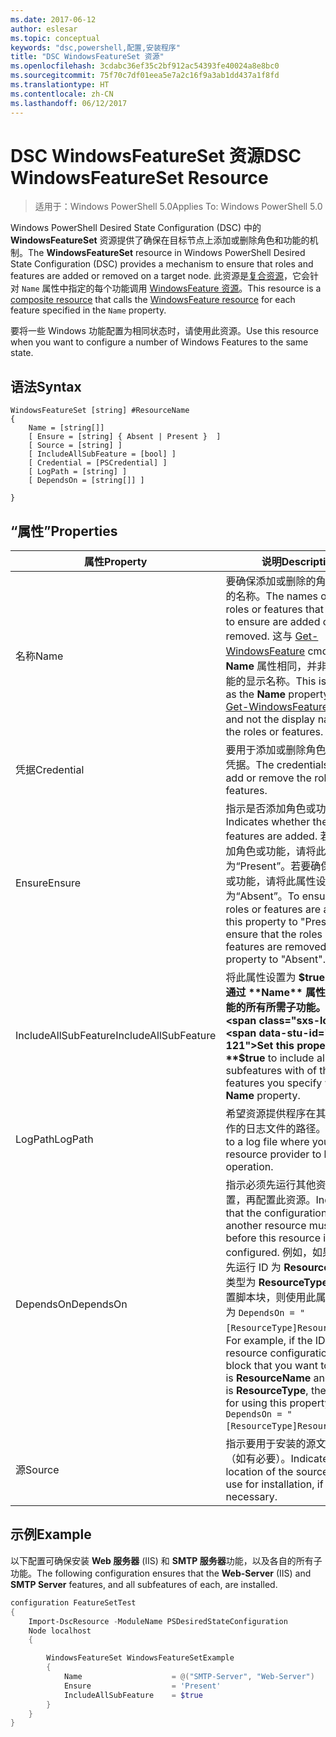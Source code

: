 ```yaml
---
ms.date: 2017-06-12
author: eslesar
ms.topic: conceptual
keywords: "dsc,powershell,配置,安装程序"
title: "DSC WindowsFeatureSet 资源"
ms.openlocfilehash: 3cdabc36ef35c2bf912ac54393fe40024a8e8bc0
ms.sourcegitcommit: 75f70c7df01eea5e7a2c16f9a3ab1dd437a1f8fd
ms.translationtype: HT
ms.contentlocale: zh-CN
ms.lasthandoff: 06/12/2017
---
```

# <a name="dsc-windowsfeatureset-resource"></a><span data-ttu-id="b258b-103">DSC WindowsFeatureSet 资源</span><span class="sxs-lookup"><span data-stu-id="b258b-103">DSC WindowsFeatureSet Resource</span></span>

> <span data-ttu-id="b258b-104">适用于：Windows PowerShell 5.0</span><span class="sxs-lookup"><span data-stu-id="b258b-104">Applies To: Windows PowerShell 5.0</span></span>

<span data-ttu-id="b258b-105">Windows PowerShell Desired State Configuration (DSC) 中的 **WindowsFeatureSet** 资源提供了确保在目标节点上添加或删除角色和功能的机制。</span><span class="sxs-lookup"><span data-stu-id="b258b-105">The **WindowsFeatureSet** resource in Windows PowerShell Desired State Configuration (DSC) provides a mechanism to ensure that roles and features are added or removed on a target node.</span></span>
<span data-ttu-id="b258b-106">此资源是[复合资源](authoringResourceComposite.md)，它会针对 `Name` 属性中指定的每个功能调用 [WindowsFeature 资源](windowsfeatureResource.md)。</span><span class="sxs-lookup"><span data-stu-id="b258b-106">This resource is a [composite resource](authoringResourceComposite.md) that calls the [WindowsFeature resource](windowsfeatureResource.md) for each feature specified in the `Name` property.</span></span>

<span data-ttu-id="b258b-107">要将一些 Windows 功能配置为相同状态时，请使用此资源。</span><span class="sxs-lookup"><span data-stu-id="b258b-107">Use this resource when you want to configure a number of Windows Features to the same state.</span></span>

## <a name="syntax"></a><span data-ttu-id="b258b-108">语法</span><span class="sxs-lookup"><span data-stu-id="b258b-108">Syntax</span></span>

```
WindowsFeatureSet [string] #ResourceName
{
    Name = [string[]] 
    [ Ensure = [string] { Absent | Present }  ]
    [ Source = [string] ]
    [ IncludeAllSubFeature = [bool] ]
    [ Credential = [PSCredential] ]
    [ LogPath = [string] ]
    [ DependsOn = [string[]] ]
    
}
```

## <a name="properties"></a><span data-ttu-id="b258b-109">“属性”</span><span class="sxs-lookup"><span data-stu-id="b258b-109">Properties</span></span>

|  <span data-ttu-id="b258b-110">属性</span><span class="sxs-lookup"><span data-stu-id="b258b-110">Property</span></span>  |  <span data-ttu-id="b258b-111">说明</span><span class="sxs-lookup"><span data-stu-id="b258b-111">Description</span></span>   | 
|---|---| 
| <span data-ttu-id="b258b-112">名称</span><span class="sxs-lookup"><span data-stu-id="b258b-112">Name</span></span>| <span data-ttu-id="b258b-113">要确保添加或删除的角色或功能的名称。</span><span class="sxs-lookup"><span data-stu-id="b258b-113">The names of the roles or features that you want to ensure are added or removed.</span></span> <span data-ttu-id="b258b-114">这与 [Get-WindowsFeature](https://technet.microsoft.com/en-us/library/jj205469.aspx) cmdlet 的 **Name** 属性相同，并非角色或功能的显示名称。</span><span class="sxs-lookup"><span data-stu-id="b258b-114">This is the same as the **Name** property of the [Get-WindowsFeature](https://technet.microsoft.com/en-us/library/jj205469.aspx) cmdlet, and not the display name of the roles or features.</span></span>| 
| <span data-ttu-id="b258b-115">凭据</span><span class="sxs-lookup"><span data-stu-id="b258b-115">Credential</span></span>| <span data-ttu-id="b258b-116">要用于添加或删除角色或功能的凭据。</span><span class="sxs-lookup"><span data-stu-id="b258b-116">The credentials to use to add or remove the roles or features.</span></span>| 
| <span data-ttu-id="b258b-117">Ensure</span><span class="sxs-lookup"><span data-stu-id="b258b-117">Ensure</span></span>| <span data-ttu-id="b258b-118">指示是否添加角色或功能。</span><span class="sxs-lookup"><span data-stu-id="b258b-118">Indicates whether the roles or features are added.</span></span> <span data-ttu-id="b258b-119">若要确保添加角色或功能，请将此属性设置为“Present”。若要确保删除角色或功能，请将此属性设为“Absent”。</span><span class="sxs-lookup"><span data-stu-id="b258b-119">To ensure that the roles or features are added, set this property to "Present" To ensure that the roles or features are removed, set the property to "Absent".</span></span>| 
| <span data-ttu-id="b258b-120">IncludeAllSubFeature</span><span class="sxs-lookup"><span data-stu-id="b258b-120">IncludeAllSubFeature</span></span>| <span data-ttu-id="b258b-121">将此属性设置为 **$true** 可包括通过 **Name** 属性指定的功能的所有所需子功能。</span><span class="sxs-lookup"><span data-stu-id="b258b-121">Set this property to **$true** to include all required subfeatures with of the features you specify with the **Name** property.</span></span>| 
| <span data-ttu-id="b258b-122">LogPath</span><span class="sxs-lookup"><span data-stu-id="b258b-122">LogPath</span></span>| <span data-ttu-id="b258b-123">希望资源提供程序在其中记录操作的日志文件的路径。</span><span class="sxs-lookup"><span data-stu-id="b258b-123">The path to a log file where you want the resource provider to log the operation.</span></span>| 
| <span data-ttu-id="b258b-124">DependsOn</span><span class="sxs-lookup"><span data-stu-id="b258b-124">DependsOn</span></span>| <span data-ttu-id="b258b-125">指示必须先运行其他资源的配置，再配置此资源。</span><span class="sxs-lookup"><span data-stu-id="b258b-125">Indicates that the configuration of another resource must run before this resource is configured.</span></span> <span data-ttu-id="b258b-126">例如，如果你想要首先运行 ID 为 __ResourceName__、类型为 __ResourceType__ 的资源配置脚本块，则使用此属性的语法为 `DependsOn = "[ResourceType]ResourceName"`。</span><span class="sxs-lookup"><span data-stu-id="b258b-126">For example, if the ID of the resource configuration script block that you want to run first is __ResourceName__ and its type is __ResourceType__, the syntax for using this property is `DependsOn = "[ResourceType]ResourceName"`.</span></span>| 
| <span data-ttu-id="b258b-127">源</span><span class="sxs-lookup"><span data-stu-id="b258b-127">Source</span></span>| <span data-ttu-id="b258b-128">指示要用于安装的源文件的位置（如有必要）。</span><span class="sxs-lookup"><span data-stu-id="b258b-128">Indicates the location of the source file to use for installation, if necessary.</span></span>| 

## <a name="example"></a><span data-ttu-id="b258b-129">示例</span><span class="sxs-lookup"><span data-stu-id="b258b-129">Example</span></span>

<span data-ttu-id="b258b-130">以下配置可确保安装 **Web 服务器** (IIS) 和 **SMTP 服务器**功能，以及各自的所有子功能。</span><span class="sxs-lookup"><span data-stu-id="b258b-130">The following configuration ensures that the **Web-Server** (IIS) and **SMTP Server** features, and all subfeatures of each, are installed.</span></span>

```powershell
configuration FeatureSetTest
{
    Import-DscResource -ModuleName PSDesiredStateConfiguration
    Node localhost
    {

        WindowsFeatureSet WindowsFeatureSetExample
        {
            Name                    = @("SMTP-Server", "Web-Server")
            Ensure                  = 'Present'
            IncludeAllSubFeature    = $true
        } 
    }
}
```

